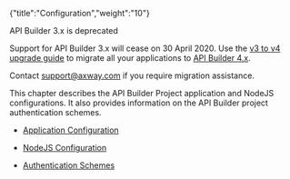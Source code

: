 {"title":"Configuration","weight":"10"} 

API Builder 3.x is deprecated

Support for API Builder 3.x will cease on 30 April 2020. Use the [v3 to v4 upgrade guide](https://docs.axway.com/bundle/API_Builder_4x_allOS_en/page/api_builder_v3_to_v4_upgrade_guide.html) to migrate all your applications to [API Builder 4.x](https://docs.axway.com/bundle/API_Builder_4x_allOS_en/page/api_builder_getting_started_guide.html).

Contact [support@axway.com](mailto:support@axway.com) if you require migration assistance.

This chapter describes the API Builder Project application and NodeJS configurations. It also provides information on the API Builder project authentication schemes.

*   [Application Configuration](/docs/appc/Axway_API_Builder/API_Builder/API_Builder_Developer_Guide/API_Builder_Project/Configuration/Application_Configuration/)
    
*   [NodeJS Configuration](/docs/appc/Axway_API_Builder/API_Builder/API_Builder_Developer_Guide/API_Builder_Project/Configuration/NodeJS_Configuration/)
    
*   [Authentication Schemes](/docs/appc/Axway_API_Builder/API_Builder/API_Builder_Developer_Guide/API_Builder_Project/Configuration/Authentication_Schemes/)